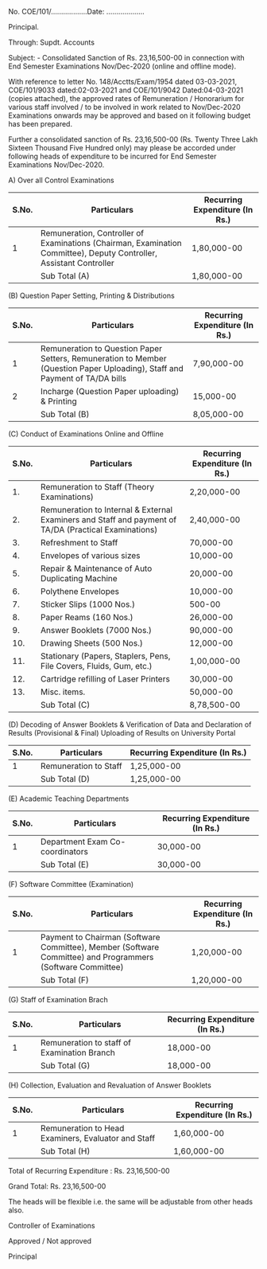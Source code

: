 
No. COE/101/..................Date: ...................

Principal.

Through: Supdt. Accounts

Subject: - Consolidated Sanction of Rs. 23,16,500-00 in connection with End Semester Examinations Nov/Dec-2020 (online and offline mode).

With reference to letter No. 148/Acctts/Exam/1954 dated 03-03-2021, COE/101/9033 dated:02-03-2021 and COE/101/9042 Dated:04-03-2021 (copies attached), the approved rates of Remuneration / Honorarium for various staff involved / to be involved in work related to Nov/Dec-2020 Examinations onwards may be approved and based on it following budget has been prepared.

Further a consolidated sanction of Rs. 23,16,500-00 (Rs. Twenty Three Lakh Sixteen Thousand Five Hundred only) may please be accorded under following heads of expenditure to be incurred for End Semester Examinations Nov/Dec-2020.


A) Over all Control Examinations

| S.No. | Particulars                                                                                                                    | Recurring Expenditure  (In Rs.) |
|-------|--------------------------------------------------------------------------------------------------------------------------------|---------------------------------|
| 1     | Remuneration, Controller of Examinations (Chairman, Examination Committee), Deputy Controller, Assistant Controller | 1,80,000-00                     |
|       | Sub Total (A)                                                                                                                  | 1,80,000-00                     |


(B)  Question Paper Setting, Printing & Distributions

| S.No. | Particulars                                                                                                                  | Recurring Expenditure  (In Rs.) |
|-------|------------------------------------------------------------------------------------------------------------------------------|---------------------------------|
| 1     | Remuneration to Question Paper Setters, Remuneration to Member (Question Paper Uploading), Staff and Payment of  TA/DA bills | 7,90,000-00                     |
| 2     | Incharge (Question Paper uploading) & Printing                                                                               | 15,000-00                       |
|       | Sub Total (B)                                                                                                                | 8,05,000-00                     |

(C) Conduct of Examinations Online and Offline

| S.No.     | Particulars                                                                                           | Recurring Expenditure  (In Rs.) |
|-----------|-------------------------------------------------------------------------------------------------------|---------------------------------|
| 1.        | Remuneration to Staff (Theory Examinations)                                                           | 2,20,000-00                     |
| 2.        | Remuneration to Internal & External Examiners and Staff and payment of TA/DA (Practical Examinations) | 2,40,000-00                     |
| 3.        | Refreshment to Staff                                                                                  | 70,000-00                       |
| 4.        | Envelopes of various sizes                                                                            | 10,000-00                       |
| 5.        | Repair & Maintenance of Auto Duplicating Machine                                                      | 20,000-00                       |
| 6.        | Polythene Envelopes                                                                                   | 10,000-00                       |
| 7.        | Sticker Slips (1000 Nos.)                                                                             | 500-00                          |
| 8.        | Paper Reams (160 Nos.)                                                                                | 26,000-00                       |
| 9.        | Answer Booklets (7000 Nos.)                                                                           | 90,000-00                       |
| 10.       | Drawing Sheets (500 Nos.)                                                                             | 12,000-00                       |
| 11.       | Stationary (Papers, Staplers, Pens, File Covers, Fluids, Gum, etc.)                                   | 1,00,000-00                     |
| 12.       | Cartridge refilling of Laser Printers                                                                 | 30,000-00                       |
| 13.       | Misc. items.                                                                                          | 50,000-00                       |
|           | Sub Total (C)                                                                                         | 8,78,500-00                     |

(D) Decoding of Answer Booklets & Verification of Data and Declaration of Results (Provisional & Final) Uploading of Results on University Portal

| S.No. | Particulars           | Recurring Expenditure  (In Rs.) |
|-------|-----------------------|---------------------------------|
| 1     | Remuneration to Staff | 1,25,000-00                     |
|       |  Sub Total (D)        | 1,25,000-00                     |

(E) Academic Teaching Departments

| S.No. | Particulars                     | Recurring Expenditure  (In Rs.) |
|-------|---------------------------------|---------------------------------|
| 1     | Department Exam Co-coordinators | 30,000-00                       |
|       | Sub Total (E)                   | 30,000-00                       |

(F) Software Committee (Examination)

| S.No. | Particulars                                                                                                 | Recurring Expenditure  (In Rs.) |
|-------|-------------------------------------------------------------------------------------------------------------|---------------------------------|
| 1     | Payment to Chairman (Software Committee), Member (Software Committee) and Programmers (Software Committee)  | 1,20,000-00                     |
|       | Sub Total (F)                                                                                               | 1,20,000-00                     |

(G) Staff of Examination Brach

| S.No. | Particulars                                 | Recurring Expenditure  (In Rs.) |
|-------|---------------------------------------------|---------------------------------|
| 1     | Remuneration to staff of Examination Branch | 18,000-00                       |
|       | Sub Total (G)                               | 18,000-00                       |

(H) Collection, Evaluation and Revaluation of Answer Booklets

| S.No. | Particulars                                          | Recurring Expenditure  (In Rs.) |
|-------|------------------------------------------------------|---------------------------------|
| 1     | Remuneration to Head Examiners, Evaluator and Staff  | 1,60,000-00                     |
|       | Sub Total (H)                                        | 1,60,000-00                     |


Total of Recurring Expenditure		: Rs. 23,16,500-00

Grand Total: Rs. 23,16,500-00

The heads will be flexible i.e. the same will be adjustable from other heads also.

<BRI>
<BRI>
<BRI>
<BRI>

Controller of Examinations
<bri>
<bri>
<bri>
<bri>

Approved / Not approved
<bri>
<bri>
<bri>
<bri>

Principal

